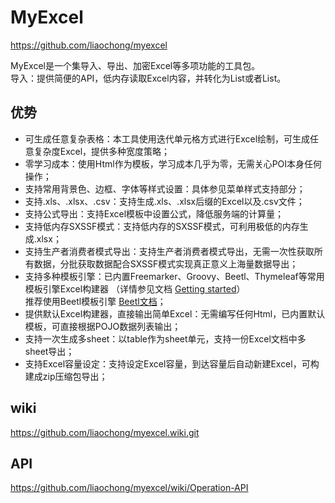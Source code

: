 # MyExcel
https://github.com/liaochong/myexcel

MyExcel是一个集导入、导出、加密Excel等多项功能的工具包。  
导入：提供简便的API，低内存读取Excel内容，并转化为List<Bean>或者List<Map>。

## 优势
- 可生成任意复杂表格：本工具使用迭代单元格方式进行Excel绘制，可生成任意复杂度Excel，提供多种宽度策略；
- 零学习成本：使用Html作为模板，学习成本几乎为零，无需关心POI本身任何操作；
- 支持常用背景色、边框、字体等样式设置：具体参见菜单样式支持部分；
- 支持.xls、.xlsx、.csv：支持生成.xls、.xlsx后缀的Excel以及.csv文件；
- 支持公式导出：支持Excel模板中设置公式，降低服务端的计算量；
- 支持低内存SXSSF模式：支持低内存的SXSSF模式，可利用极低的内存生成.xlsx；
- 支持生产者消费者模式导出：支持生产者消费者模式导出，无需一次性获取所有数据，分批获取数据配合SXSSF模式实现真正意义上海量数据导出；
- 支持多种模板引擎：已内置Freemarker、Groovy、Beetl、Thymeleaf等常用模板引擎Excel构建器
（详情参见文档 [Getting started](https://github.com/liaochong/myexcel/wiki/Excel%E6%A8%A1%E6%9D%BF%E6%9E%84%E5%BB%BA)）  
 推荐使用Beetl模板引擎 [Beetl文档](http://ibeetl.com/guide/#beetl)；
- 提供默认Excel构建器，直接输出简单Excel：无需编写任何Html，已内置默认模板，可直接根据POJO数据列表输出；
- 支持一次生成多sheet：以table作为sheet单元，支持一份Excel文档中多sheet导出；
- 支持Excel容量设定：支持设定Excel容量，到达容量后自动新建Excel，可构建成zip压缩包导出；
## wiki
https://github.com/liaochong/myexcel.wiki.git

## API
https://github.com/liaochong/myexcel/wiki/Operation-API
